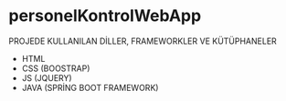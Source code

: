# personelKontrolWebApp
PROJEDE KULLANILAN DİLLER, FRAMEWORKLER VE KÜTÜPHANELER
- HTML
- CSS (BOOSTRAP)
- JS (JQUERY)
- JAVA (SPRİNG BOOT FRAMEWORK)
